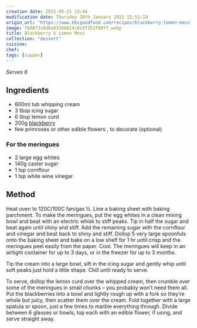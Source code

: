 ```yaml
---
creation date: 2021-09-21 13:44
modification date: Thursday 20th January 2022 15:51:19
origin_url: "https://www.bbcgoodfood.com/recipes/blackberry-lemon-mess"
image: fb0873c0d6a0334b014c8cdf251f80ff.webp
title: Blackberry & Lemon Mess 
collection: "dessert"
cuisine:
chef:
tags: [supper]
---
```


*Serves 6*

## Ingredients

* 600ml tub whipping cream
* 3 tbsp icing sugar
* 6 tbsp lemon curd
* 200g [blackberry](https://www.bbcgoodfood.com/glossary/blackberry-glossary)
* few primroses or other edible flowers , to decorate (optional)

### For the meringues

* 2 large egg whites
* 140g caster sugar
* 1 tsp cornflour
* 1 tsp white wine vinegar

## Method

Heat oven to 120C/100C fan/gas ½. Line a baking sheet with baking parchment. To make the meringues, put the egg whites in a clean mixing bowl and beat with an electric whisk to stiff peaks. Tip in half the sugar and beat again until shiny and stiff. Add the remaining sugar with the cornflour and vinegar and beat back to shiny and stiff. Dollop 5 very large spoonfuls onto the baking sheet and bake on a low shelf for 1 hr until crisp and the meringues peel easily from the paper. Cool. The meringues will keep in an airtight container for up to 3 days, or in the freezer for up to 3 months.

Tip the cream into a large bowl, sift in the icing sugar and gently whip until soft peaks just hold a little shape. Chill until ready to serve.

To serve, dollop the lemon curd over the whipped cream, then crumble over some of the meringues in small chunks – you probably won’t need them all. Put the blackberries into a bowl and lightly rough up with a fork so they’re whole but juicy, then scatter them over the cream. Fold together with a large spatula or spoon, just a few times to marble everything through. Divide between 6 glasses or bowls, top each with an edible flower, if using, and serve straight away.